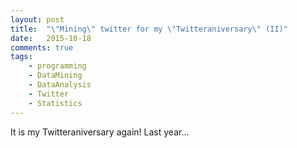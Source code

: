 ```yaml
---
layout: post
title:  "\"Mining\" twitter for my \"Twitteraniversary\" (II)"
date:   2015-10-18
comments: true
tags:
    - programming
    - DataMining
    - DataAnalysis
    - Twitter
    - Statistics
---
```


It is my Twitteraniversary again! Last year...
